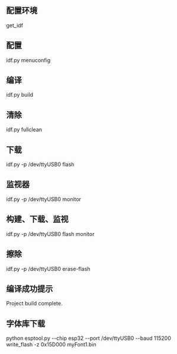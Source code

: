 
## 配置环境
get_idf

## 配置 
idf.py menuconfig

## 编译
 idf.py build

## 清除
idf.py fullclean

## 下载
idf.py -p /dev/ttyUSB0 flash

## 监视器
idf.py -p /dev/ttyUSB0 monitor

## 构建、下载、监视
idf.py -p /dev/ttyUSB0 flash monitor

## 擦除
idf.py -p /dev/ttyUSB0 erase-flash

## 编译成功提示
Project build complete.

## 字体库下载
python esptool.py --chip esp32 --port /dev/ttyUSB0 --baud 115200 write_flash -z 0x15D000 myFont1.bin